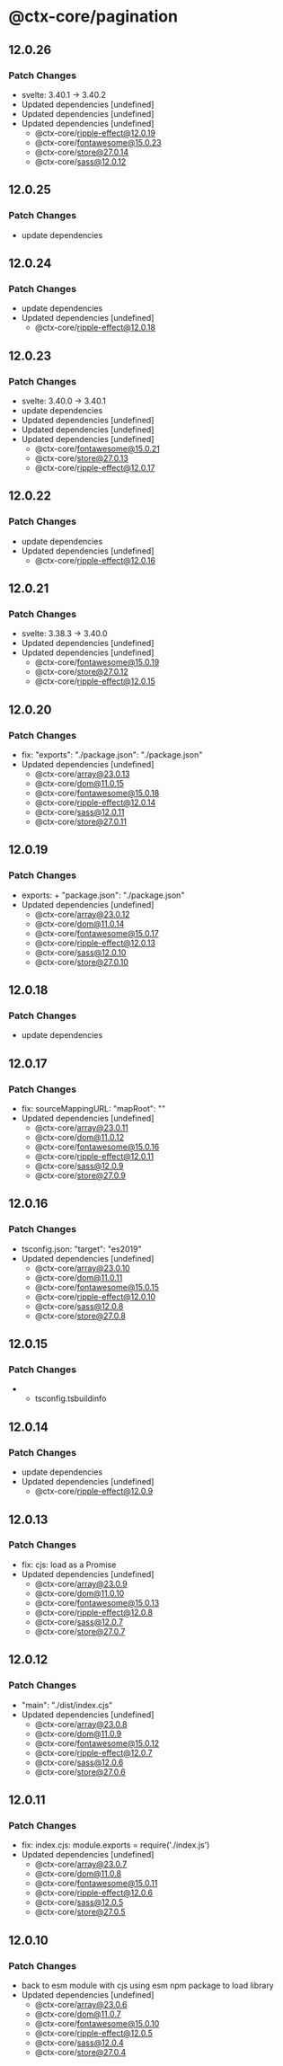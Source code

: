 # @ctx-core/pagination

## 12.0.26

### Patch Changes

- svelte: 3.40.1 -> 3.40.2
- Updated dependencies [undefined]
- Updated dependencies [undefined]
- Updated dependencies [undefined]
  - @ctx-core/ripple-effect@12.0.19
  - @ctx-core/fontawesome@15.0.23
  - @ctx-core/store@27.0.14
  - @ctx-core/sass@12.0.12

## 12.0.25

### Patch Changes

- update dependencies

## 12.0.24

### Patch Changes

- update dependencies
- Updated dependencies [undefined]
  - @ctx-core/ripple-effect@12.0.18

## 12.0.23

### Patch Changes

- svelte: 3.40.0 -> 3.40.1
- update dependencies
- Updated dependencies [undefined]
- Updated dependencies [undefined]
- Updated dependencies [undefined]
  - @ctx-core/fontawesome@15.0.21
  - @ctx-core/store@27.0.13
  - @ctx-core/ripple-effect@12.0.17

## 12.0.22

### Patch Changes

- update dependencies
- Updated dependencies [undefined]
  - @ctx-core/ripple-effect@12.0.16

## 12.0.21

### Patch Changes

- svelte: 3.38.3 -> 3.40.0
- Updated dependencies [undefined]
- Updated dependencies [undefined]
  - @ctx-core/fontawesome@15.0.19
  - @ctx-core/store@27.0.12
  - @ctx-core/ripple-effect@12.0.15

## 12.0.20

### Patch Changes

- fix: "exports": "./package.json": "./package.json"
- Updated dependencies [undefined]
  - @ctx-core/array@23.0.13
  - @ctx-core/dom@11.0.15
  - @ctx-core/fontawesome@15.0.18
  - @ctx-core/ripple-effect@12.0.14
  - @ctx-core/sass@12.0.11
  - @ctx-core/store@27.0.11

## 12.0.19

### Patch Changes

- exports: + "package.json": "./package.json"
- Updated dependencies [undefined]
  - @ctx-core/array@23.0.12
  - @ctx-core/dom@11.0.14
  - @ctx-core/fontawesome@15.0.17
  - @ctx-core/ripple-effect@12.0.13
  - @ctx-core/sass@12.0.10
  - @ctx-core/store@27.0.10

## 12.0.18

### Patch Changes

- update dependencies

## 12.0.17

### Patch Changes

- fix: sourceMappingURL: "mapRoot": ""
- Updated dependencies [undefined]
  - @ctx-core/array@23.0.11
  - @ctx-core/dom@11.0.12
  - @ctx-core/fontawesome@15.0.16
  - @ctx-core/ripple-effect@12.0.11
  - @ctx-core/sass@12.0.9
  - @ctx-core/store@27.0.9

## 12.0.16

### Patch Changes

- tsconfig.json: "target": "es2019"
- Updated dependencies [undefined]
  - @ctx-core/array@23.0.10
  - @ctx-core/dom@11.0.11
  - @ctx-core/fontawesome@15.0.15
  - @ctx-core/ripple-effect@12.0.10
  - @ctx-core/sass@12.0.8
  - @ctx-core/store@27.0.8

## 12.0.15

### Patch Changes

- - tsconfig.tsbuildinfo

## 12.0.14

### Patch Changes

- update dependencies
- Updated dependencies [undefined]
  - @ctx-core/ripple-effect@12.0.9

## 12.0.13

### Patch Changes

- fix: cjs: load as a Promise
- Updated dependencies [undefined]
  - @ctx-core/array@23.0.9
  - @ctx-core/dom@11.0.10
  - @ctx-core/fontawesome@15.0.13
  - @ctx-core/ripple-effect@12.0.8
  - @ctx-core/sass@12.0.7
  - @ctx-core/store@27.0.7

## 12.0.12

### Patch Changes

- "main": "./dist/index.cjs"
- Updated dependencies [undefined]
  - @ctx-core/array@23.0.8
  - @ctx-core/dom@11.0.9
  - @ctx-core/fontawesome@15.0.12
  - @ctx-core/ripple-effect@12.0.7
  - @ctx-core/sass@12.0.6
  - @ctx-core/store@27.0.6

## 12.0.11

### Patch Changes

- fix: index.cjs: module.exports = require('./index.js')
- Updated dependencies [undefined]
  - @ctx-core/array@23.0.7
  - @ctx-core/dom@11.0.8
  - @ctx-core/fontawesome@15.0.11
  - @ctx-core/ripple-effect@12.0.6
  - @ctx-core/sass@12.0.5
  - @ctx-core/store@27.0.5

## 12.0.10

### Patch Changes

- back to esm module with cjs using esm npm package to load library
- Updated dependencies [undefined]
  - @ctx-core/array@23.0.6
  - @ctx-core/dom@11.0.7
  - @ctx-core/fontawesome@15.0.10
  - @ctx-core/ripple-effect@12.0.5
  - @ctx-core/sass@12.0.4
  - @ctx-core/store@27.0.4
